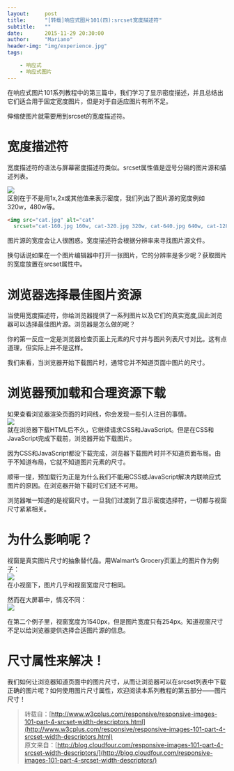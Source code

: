 ```yaml
---
layout:     post
title:      "[转载]响应式图片101(四):srcset宽度描述符"
subtitle:   ""
date:       2015-11-29 20:30:00
author:     "Mariano"
header-img: "img/experience.jpg"
tags:  

    - 响应式 
    - 响应式图片
---  
```

    
在响应式图片101系列教程中的第三篇中，我们学习了显示密度描述，并且总结出它们适合用于固定宽度图片，但是对于自适应图片有所不足。    

伸缩使图片就需要用到srcset的宽度描述符。  
  
# 宽度描述符  
宽度描述符的语法与屏幕密度描述符类似。srcset属性值是逗号分隔的图片源和描述列表。  
  
![]({{site.baseurl}}/img/srcset-width-descriptors.png)  
区别在于不是用1x,2x或其他值来表示密度，我们列出了图片源的宽度例如320w，480w等。  
  
```html
<img src="cat.jpg" alt="cat" 
  srcset="cat-160.jpg 160w, cat-320.jpg 320w, cat-640.jpg 640w, cat-1280.jpg 1280w">
```  
  
图片源的宽度会让人很困惑。宽度描述符会根据分辨率来寻找图片源文件。

换句话说如果在一个图片编辑器中打开一张图片，它的分辨率是多少呢？获取图片的宽度放置在srcset属性中。  
    
# 浏览器选择最佳图片资源   
  
当使用宽度描述符，你给浏览器提供了一系列图片以及它们的真实宽度,因此浏览器可以选择最佳图片源。浏览器是怎么做的呢？

你的第一反应一定是浏览器检查页面上元素的尺寸并与图片列表尺寸对比。这有点道理，但实际上并不是这样。

我们来看，当浏览器开始下载图片时，通常它并不知道页面中图片的尺寸。  
  
# 浏览器预加载和合理资源下载  
如果查看浏览器渲染页面的时间线，你会发现一些引人注目的事情。  
![]({{site.baseurl}}/img/aneventapart-timeline-full.jpg)   
就在浏览器下载HTML后不久，它继续请求CSS和JavaScript。但是在CSS和JavaScript完成下载前，浏览器开始下载图片。

因为CSS和JavaScript都没下载完成，浏览器下载图片时并不知道页面布局。由于不知道布局，它就不知道图片元素的尺寸。

顺带一提，预加载行为正是为什么我们不能用CSS或JavaScript解决内联响应式图片的原因。在浏览器开始下载时它们还不可用。

浏览器唯一知道的是视窗尺寸。一旦我们过渡到了显示密度选择符，一切都与视窗尺寸紧紧相关。  
  
# 为什么影响呢？  
视窗是真实图片尺寸的抽象替代品。用Walmart’s Grocery页面上的图片作为例子：  
![]({{site.baseurl}}/img/delivery-walmart-small-800.jpg)  
在小视窗下，图片几乎和视窗宽度尺寸相同。

然而在大屏幕中，情况不同：  
![]({{site.baseurl}}/img/delivery-walmart-widescreen-800.jpg)  
  
在第二个例子里，视窗宽度为1540px，但是图片宽度只有254px。知道视窗尺寸不足以给浏览器提供选择合适图片源的信息。  
  
# 尺寸属性来解决！  
我们如何让浏览器知道页面中的图片尺寸，从而让浏览器可以在srcset列表中下载正确的图片呢？如何使用图片尺寸属性，欢迎阅读本系列教程的第五部分——图片尺寸！  





  
> 转载自：[http://www.w3cplus.com/responsive/responsive-images-101-part-4-srcset-width-descriptors.html](http://www.w3cplus.com/responsive/responsive-images-101-part-4-srcset-width-descriptors.html)     
>原文来自：[http://blog.cloudfour.com/responsive-images-101-part-4-srcset-width-descriptors/](http://blog.cloudfour.com/responsive-images-101-part-4-srcset-width-descriptors/)
